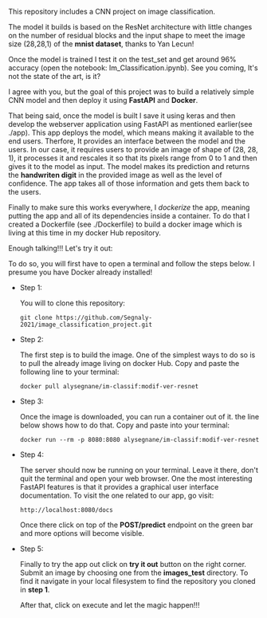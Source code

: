 This repository includes a CNN project on image classification.

The model it builds is based on the ResNet architecture with little changes 
on the number of residual blocks and the input shape to meet the image size (28,28,1) of the
**mnist dataset**, thanks to Yan Lecun!

Once the model is trained I test it on the test_set and get around 96% accuracy (open the notebook: Im_Classification.ipynb). 
See you coming, It's not the state of the art, is it? 

I agree with you, but the goal of this project was to build a relatively simple CNN model and then deploy it using **FastAPI** and **Docker**.

That being said, once the model is built I save it using keras and then develop the webserver application using FastAPI as mentioned earlier(see ./app).
This app deploys the model, which means making it available to the end users. Therfore, It provides an interface between the model and the users. 
In our case, it requires users to provide an image of shape of (28, 28, 1), it processes it and rescales it so that its pixels range from
0 to 1 and then gives it to the model as input. The model makes its prediction and returns the **handwriten digit** in the provided image 
as well as the level of confidence. The app takes all of those information and gets them back to the users.

Finally to make sure this works everywhere, I *dockerize* the app, meaning putting the app and all of its dependencies inside a container.
To do that I created a Dockerfile (see ./Dockerfile) to build a docker image which is living at this time in my docker Hub repository.

Enough talking!!! Let's try it out:

To do so, you will first have to open a terminal and follow the steps below. I presume you have Docker already installed! 

- Step 1:

    You will to clone this repository:

      git clone https://github.com/Segnaly-2021/image_classification_project.git
- Step 2:
  
    The first step is to build the image. One of the simplest ways to do so is to pull the already image living on docker Hub.
    Copy and paste the following line to your terminal:

      docker pull alysegnane/im-classif:modif-ver-resnet
- Step 3:

    Once the image is downloaded, you can run a container out of it. the line below shows how to do that. Copy and paste into your terminal:
  
      docker run --rm -p 8080:8080 alysegnane/im-classif:modif-ver-resnet

- Step 4:

    The server should now be running on your terminal. Leave it there, don't quit the terminal and open your web browser.
    One the most interesting FastAPI features is that it provides a graphical user interface documentation. To visit the one related to our app,
    go visit:
  
      http://localhost:8080/docs

    Once there click on top of the **POST/predict** endpoint on the green bar and more options will become visible.

- Step 5:

    Finally to try  the app out click on **try it out** button on the right corner.
    Submit an image by choosing one from the **images_test** directory. To find it navigate in your local filesystem to find the repository you cloned in **step 1**.
    
    After that, click on execute and let the magic happen!!! 
      
 
